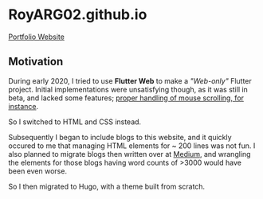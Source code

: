 # RoyARG02.github.io

[Portfolio Website][1]

## Motivation

During early 2020, I tried to use **Flutter Web** to make a _"Web-only"_ Flutter
project. Initial implementations were unsatisfying though, as it was still in
beta, and lacked some features; [proper handling of mouse scrolling, for
instance][2].

So I switched to HTML and CSS instead.

Subsequently I began to include blogs to this website, and it quickly occured to
me that managing HTML elements for ~ 200 lines was not fun. I also planned to
migrate blogs then written over at [Medium][3], and wrangling the elements for
those blogs having word counts of >3000 would have been even worse.

So I then migrated to Hugo, with a theme built from scratch.

[1]: https://royarg02.github.io
[2]: https://github.com/flutter/flutter/issues/55362
[3]: https://royarg.medium.com
